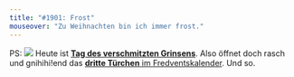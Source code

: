 ```yaml
---
title: "#1901: Frost"
mouseover: "Zu Weihnachten bin ich immer frost."
---
```


PS:
<a href="http://www.fonflatter.de/advent10"><img src="http://www.fonflatter.de/adv10/erfindungen_s.png"></a>
Heute ist <a href="http://www.fonflatter.de/kalender"><strong>Tag des verschmitzten Grinsens</strong></a>. Also öffnet doch rasch und gnihihi!end das <a href="http://www.fonflatter.de/advent10"><strong>dritte Türchen</strong> im Fredventskalender</a>. 
Und so.
